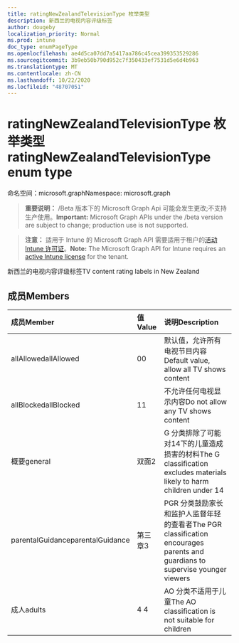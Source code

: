 ```yaml
---
title: ratingNewZealandTelevisionType 枚举类型
description: 新西兰的电视内容评级标签
author: dougeby
localization_priority: Normal
ms.prod: intune
doc_type: enumPageType
ms.openlocfilehash: ae4d5ca07dd7a5417aa786c45cea399353529286
ms.sourcegitcommit: 3b9eb50b790d952c7f350433ef7531d5e6d4b963
ms.translationtype: MT
ms.contentlocale: zh-CN
ms.lasthandoff: 10/22/2020
ms.locfileid: "48707051"
---
```

# <a name="ratingnewzealandtelevisiontype-enum-type"></a><span data-ttu-id="00d1b-103">ratingNewZealandTelevisionType 枚举类型</span><span class="sxs-lookup"><span data-stu-id="00d1b-103">ratingNewZealandTelevisionType enum type</span></span>

<span data-ttu-id="00d1b-104">命名空间：microsoft.graph</span><span class="sxs-lookup"><span data-stu-id="00d1b-104">Namespace: microsoft.graph</span></span>

> <span data-ttu-id="00d1b-105">**重要说明：** /Beta 版本下的 Microsoft Graph Api 可能会发生更改;不支持生产使用。</span><span class="sxs-lookup"><span data-stu-id="00d1b-105">**Important:** Microsoft Graph APIs under the /beta version are subject to change; production use is not supported.</span></span>

> <span data-ttu-id="00d1b-106">**注意：** 适用于 Intune 的 Microsoft Graph API 需要适用于租户的[活动 Intune 许可证](https://go.microsoft.com/fwlink/?linkid=839381)。</span><span class="sxs-lookup"><span data-stu-id="00d1b-106">**Note:** The Microsoft Graph API for Intune requires an [active Intune license](https://go.microsoft.com/fwlink/?linkid=839381) for the tenant.</span></span>

<span data-ttu-id="00d1b-107">新西兰的电视内容评级标签</span><span class="sxs-lookup"><span data-stu-id="00d1b-107">TV content rating labels in New Zealand</span></span>

## <a name="members"></a><span data-ttu-id="00d1b-108">成员</span><span class="sxs-lookup"><span data-stu-id="00d1b-108">Members</span></span>
|<span data-ttu-id="00d1b-109">成员</span><span class="sxs-lookup"><span data-stu-id="00d1b-109">Member</span></span>|<span data-ttu-id="00d1b-110">值</span><span class="sxs-lookup"><span data-stu-id="00d1b-110">Value</span></span>|<span data-ttu-id="00d1b-111">说明</span><span class="sxs-lookup"><span data-stu-id="00d1b-111">Description</span></span>|
|:---|:---|:---|
|<span data-ttu-id="00d1b-112">allAllowed</span><span class="sxs-lookup"><span data-stu-id="00d1b-112">allAllowed</span></span>|<span data-ttu-id="00d1b-113">0</span><span class="sxs-lookup"><span data-stu-id="00d1b-113">0</span></span>|<span data-ttu-id="00d1b-114">默认值，允许所有电视节目内容</span><span class="sxs-lookup"><span data-stu-id="00d1b-114">Default value, allow all TV shows content</span></span>|
|<span data-ttu-id="00d1b-115">allBlocked</span><span class="sxs-lookup"><span data-stu-id="00d1b-115">allBlocked</span></span>|<span data-ttu-id="00d1b-116">1</span><span class="sxs-lookup"><span data-stu-id="00d1b-116">1</span></span>|<span data-ttu-id="00d1b-117">不允许任何电视显示内容</span><span class="sxs-lookup"><span data-stu-id="00d1b-117">Do not allow any TV shows content</span></span>|
|<span data-ttu-id="00d1b-118">概要</span><span class="sxs-lookup"><span data-stu-id="00d1b-118">general</span></span>|<span data-ttu-id="00d1b-119">双面</span><span class="sxs-lookup"><span data-stu-id="00d1b-119">2</span></span>|<span data-ttu-id="00d1b-120">G 分类排除了可能对14下的儿童造成损害的材料</span><span class="sxs-lookup"><span data-stu-id="00d1b-120">The G classification excludes materials likely to harm children under 14</span></span>|
|<span data-ttu-id="00d1b-121">parentalGuidance</span><span class="sxs-lookup"><span data-stu-id="00d1b-121">parentalGuidance</span></span>|<span data-ttu-id="00d1b-122">第三章</span><span class="sxs-lookup"><span data-stu-id="00d1b-122">3</span></span>|<span data-ttu-id="00d1b-123">PGR 分类鼓励家长和监护人监督年轻的查看者</span><span class="sxs-lookup"><span data-stu-id="00d1b-123">The PGR classification encourages parents and guardians to supervise younger viewers</span></span>|
|<span data-ttu-id="00d1b-124">成人</span><span class="sxs-lookup"><span data-stu-id="00d1b-124">adults</span></span>|<span data-ttu-id="00d1b-125">4 </span><span class="sxs-lookup"><span data-stu-id="00d1b-125">4</span></span>|<span data-ttu-id="00d1b-126">AO 分类不适用于儿童</span><span class="sxs-lookup"><span data-stu-id="00d1b-126">The AO classification is not suitable for children</span></span>|





